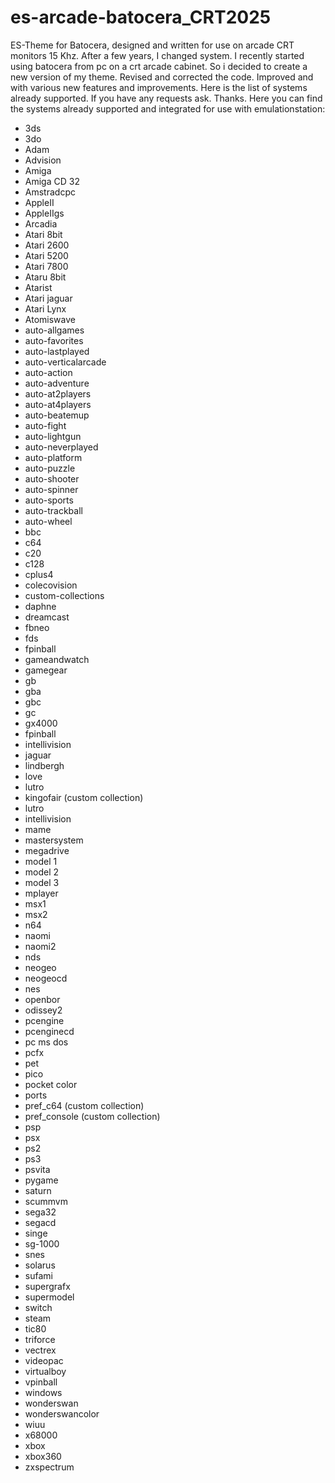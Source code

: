 # es-arcade-batocera_CRT2025
ES-Theme for Batocera, designed and written for use on arcade CRT monitors 15 Khz.
After a few years, I changed system. I recently started using batocera from pc on a crt arcade cabinet. So i decided to create a new version of my theme. Revised and corrected the code. Improved and with various new features and improvements.
Here is the list of systems already supported. If you have any requests ask. Thanks.
Here you can find the systems already supported and integrated for use with emulationstation:
- 3ds
- 3do
- Adam
- Advision
- Amiga
- Amiga CD 32
- Amstradcpc
- AppleII
- AppleIIgs
- Arcadia
- Atari 8bit
- Atari 2600
- Atari 5200
- Atari 7800
- Ataru 8bit
- Atarist
- Atari jaguar
- Atari Lynx
- Atomiswave
- auto-allgames
- auto-favorites
- auto-lastplayed
- auto-verticalarcade
- auto-action
- auto-adventure
- auto-at2players
- auto-at4players
- auto-beatemup
- auto-fight
- auto-lightgun
- auto-neverplayed
- auto-platform
- auto-puzzle
- auto-shooter
- auto-spinner
- auto-sports
- auto-trackball
- auto-wheel
- bbc
- c64
- c20
- c128
- cplus4
- colecovision
- custom-collections
- daphne
- dreamcast
- fbneo
- fds
- fpinball
- gameandwatch
- gamegear
- gb
- gba
- gbc
- gc
- gx4000
- fpinball
- intellivision
- jaguar
- lindbergh
- love
- lutro
- kingofair (custom collection)
- lutro
- intellivision
- mame
- mastersystem
- megadrive
- model 1
- model 2
- model 3
- mplayer
- msx1
- msx2
- n64
- naomi
- naomi2
- nds
- neogeo
- neogeocd
- nes
- openbor
- odissey2
- pcengine
- pcenginecd
- pc ms dos
- pcfx
- pet
- pico
- pocket color
- ports
- pref_c64 (custom collection)
- pref_console (custom collection)
- psp
- psx
- ps2
- ps3
- psvita
- pygame
- saturn
- scummvm
- sega32
- segacd
- singe
- sg-1000
- snes
- solarus
- sufami
- supergrafx
- supermodel
- switch
- steam
- tic80
- triforce
- vectrex
- videopac
- virtualboy
- vpinball
- windows
- wonderswan
- wonderswancolor
- wiuu
- x68000
- xbox
- xbox360
- zxspectrum
